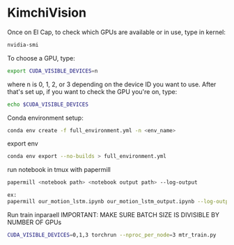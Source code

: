 # KimchiVision

Once on El Cap, to check which GPUs are available or in use, type in kernel:

```bash
nvidia-smi
```

To choose a GPU, type:

```bash
export CUDA_VISIBLE_DEVICES=n
```

where n is 0, 1, 2, or 3 depending on the device ID you want to use. After that's set up, if you want to check the GPU you're on, type:

```bash
echo $CUDA_VISIBLE_DEVICES
```

Conda environment setup:
```bash
conda env create -f full_environment.yml -n <env_name>
```
export env 
```bash
conda env export --no-builds > full_environment.yml
```

run notebook in tmux with papermill
```bash
papermill <notebook path> <notebook output path> --log-output

ex: 
papermill our_motion_lstm.ipynb our_motion_lstm_output.ipynb --log-output
```
Run train inparaell
IMPORTANT: MAKE SURE BATCH SIZE IS DIVISIBLE BY NUMBER OF GPUs
```bash
CUDA_VISIBLE_DEVICES=0,1,3 torchrun --nproc_per_node=3 mtr_train.py
```